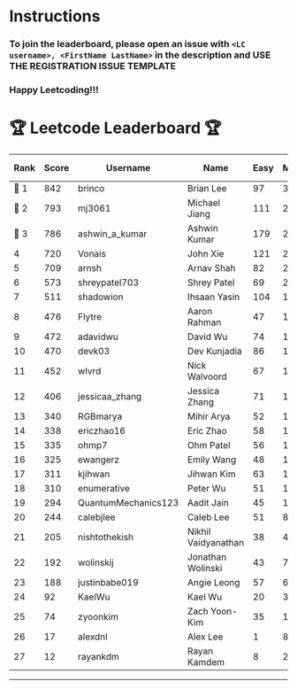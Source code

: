 # Instructions
### To join the leaderboard, please open an issue with `<LC username>, <FirstName LastName>` in the description and USE THE REGISTRATION ISSUE TEMPLATE
### Happy Leetcoding!!!


# 🏆 Leetcode Leaderboard 🏆

| Rank | Score | Username       | Name | Easy | Medium | Hard | Problems Solved |
|------|----------------|-----------------|-------------------|--------------|--------------|--------------|--------------|
| 🥇 1 | 842 | brinco | Brian Lee | 97 | 305 | 45 | 447 |
| 🥈 2 | 793 | mj3061 | Michael Jiang | 111 | 275 | 44 | 430 |
| 🥉 3 | 786 | ashwin_a_kumar | Ashwin Kumar | 179 | 272 | 21 | 472 |
| 4 | 720 | Vonais | John Xie | 121 | 247 | 35 | 403 |
| 5 | 709 | arnsh | Arnav Shah | 82 | 231 | 55 | 368 |
| 6 | 573 | shreypatel703 | Shrey Patel | 69 | 216 | 24 | 309 |
| 7 | 511 | shadowion | Ihsaan Yasin | 104 | 172 | 21 | 297 |
| 8 | 476 | Flytre | Aaron Rahman | 47 | 153 | 41 | 241 |
| 9 | 472 | adavidwu | David Wu | 74 | 157 | 28 | 259 |
| 10 | 470 | devk03 | Dev Kunjadia | 86 | 177 | 10 | 273 |
| 11 | 452 | wlvrd | Nick Walvoord | 67 | 170 | 15 | 252 |
| 12 | 406 | jessicaa_zhang | Jessica Zhang | 71 | 142 | 17 | 230 |
| 13 | 340 | RGBmarya | Mihir Arya | 52 | 111 | 22 | 185 |
| 14 | 338 | ericzhao16 | Eric Zhao | 58 | 125 | 10 | 193 |
| 15 | 335 | ohmp7 | Ohm Patel | 56 | 123 | 11 | 190 |
| 16 | 325 | ewangerz | Emily Wang | 48 | 110 | 19 | 177 |
| 17 | 311 | kjihwan | Jihwan Kim | 63 | 103 | 14 | 180 |
| 18 | 310 | enumerative | Peter Wu | 51 | 110 | 13 | 174 |
| 19 | 294 | QuantumMechanics123 | Aadit Jain | 45 | 108 | 11 | 164 |
| 20 | 244 | calebjlee | Caleb Lee | 51 | 83 | 9 | 143 |
| 21 | 205 | nishtothekish | Nikhil Vaidyanathan | 38 | 40 | 29 | 107 |
| 22 | 192 | wolinskij | Jonathan Wolinski | 43 | 70 | 3 | 116 |
| 23 | 188 | justinbabe019 | Angie Leong | 57 | 61 | 3 | 121 |
| 24 | 92 | KaelWu | Kael Wu | 20 | 36 | 0 | 56 |
| 25 | 74 | zyoonkim | Zach Yoon-Kim | 35 | 18 | 1 | 54 |
| 26 | 17 | alexdnl | Alex Lee | 1 | 8 | 0 | 9 |
| 27 | 12 | rayankdm | Rayan Kamdem | 8 | 2 | 0 | 10 |
---